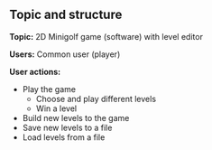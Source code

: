 ## Topic and structure

**Topic:** 2D Minigolf game (software) with level editor

**Users:** Common user (player)

**User actions:**
* Play the game
  * Choose and play different levels
  * Win a level
* Build new levels to the game
* Save new levels to a file
* Load levels from a file
